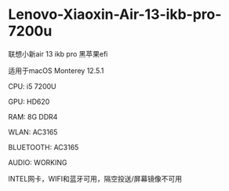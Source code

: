 # Lenovo-Xiaoxin-Air-13-ikb-pro-7200u

联想小新air 13 ikb pro 黑苹果efi

适用于macOS Monterey 12.5.1

CPU: i5 7200U

GPU: HD620

RAM: 8G DDR4

WLAN: AC3165

BLUETOOTH: AC3165

AUDIO: WORKING

INTEL网卡，WIFI和蓝牙可用，隔空投送/屏幕镜像不可用
